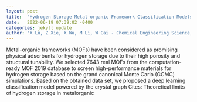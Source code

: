```yaml
---
layout: post
title:  "Hydrogen Storage Metal-organic Framework Classification Models based on Crystal Graph Convolutional Neural Networks"
date:   2022-06-19 07:39:02 -0400
categories: jekyll update
author: "X Lu, Z Xie, X Wu, M Li, W Cai - Chemical Engineering Science, 2022"
---
```

Metal-organic frameworks (MOFs) have been considered as promising physical adsorbents for hydrogen storage due to their high porosity and structural tunability. We selected 7643 real MOFs from the computation-ready MOF 2019 database to screen high-performance materials for hydrogen storage based on the grand canonical Monte Carlo (GCMC) simulations. Based on the obtained data set, we proposed a deep learning classification model powered by the crystal graph 
Cites: Theoretical limits of hydrogen storage in metalorganic